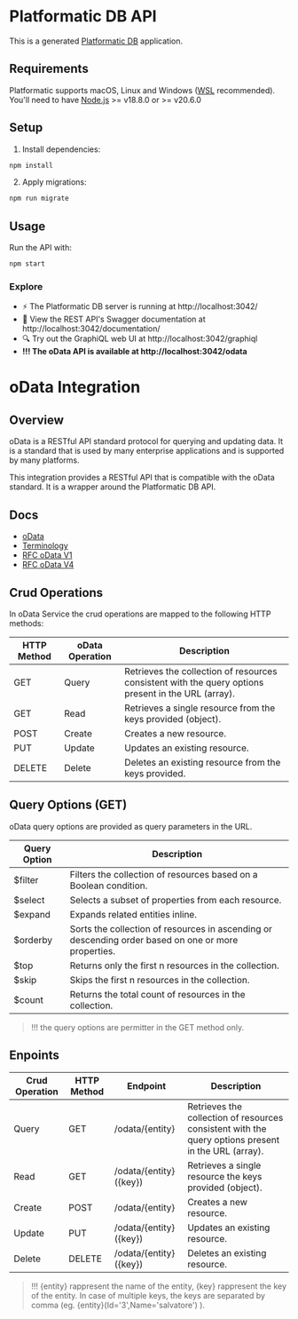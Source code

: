 # Platformatic DB API

This is a generated [Platformatic DB](https://docs.platformatic.dev/docs/reference/db/introduction) application.

## Requirements

Platformatic supports macOS, Linux and Windows ([WSL](https://docs.microsoft.com/windows/wsl/) recommended).
You'll need to have [Node.js](https://nodejs.org/) >= v18.8.0 or >= v20.6.0

## Setup

1. Install dependencies:

```bash
npm install
```

2. Apply migrations:

```bash
npm run migrate
```


## Usage

Run the API with:

```bash
npm start
```

### Explore
- ⚡ The Platformatic DB server is running at http://localhost:3042/
- 📔 View the REST API's Swagger documentation at http://localhost:3042/documentation/
- 🔍 Try out the GraphiQL web UI at http://localhost:3042/graphiql
- ****!!! The oData API is available at http://localhost:3042/odata****


# oData Integration

## Overview

oData is a RESTful API standard protocol for querying and updating data. It is a standard that is used by many enterprise applications and is supported by many platforms.

This integration provides a RESTful API that is compatible with the oData standard. It is a wrapper around the Platformatic DB API.

## Docs

- [oData](https://www.odata.org/)
- [Terminology](https://www.odata.org/documentation/odata-version-2-0/terminology/)
- [RFC oData V1](https://docs.oasis-open.org/odata/odata-openapi/v1.0/odata-openapi-v1.0.html)
- [RFC oData V4](https://docs.oasis-open.org/odata/odata/v4.01/odata-v4.01-part1-protocol.html)

## Crud Operations

In oData Service the crud operations are mapped to the following HTTP methods:

| HTTP Method | oData Operation | Description                                                                                         |
| ----------- | --------------- | --------------------------------------------------------------------------------------------------- |
| GET         | Query           | Retrieves the collection of resources consistent with the query options present in the URL (array). |
| GET         | Read            | Retrieves a single resource from the keys provided (object).                                        |
| POST        | Create          | Creates a new resource.                                                                             |
| PUT         | Update          | Updates an existing resource.                                                                       |
| DELETE      | Delete          | Deletes an existing resource from the keys provided.                                                |

## Query Options (GET)

oData query options are provided as query parameters in the URL.

| Query Option | Description                                                                                         |
| ------------ | --------------------------------------------------------------------------------------------------- |
| $filter      | Filters the collection of resources based on a Boolean condition.                                   |
| $select      | Selects a subset of properties from each resource.                                                  |
| $expand      | Expands related entities inline.                                                                    |
| $orderby     | Sorts the collection of resources in ascending or descending order based on one or more properties. |
| $top         | Returns only the first n resources in the collection.                                               |
| $skip        | Skips the first n resources in the collection.                                                      |
| $count       | Returns the total count of resources in the collection.                                             |

> !!! the query options are permitter in the GET method only.

## Enpoints

| Crud Operation | HTTP Method | Endpoint               | Description                                                                                         |
| -------------- | ----------- | ---------------------- | --------------------------------------------------------------------------------------------------- |
| Query          | GET         | /odata/{entity}        | Retrieves the collection of resources consistent with the query options present in the URL (array). |
| Read           | GET         | /odata/{entity}({key}) | Retrieves a single resource the keys provided (object).                                             |
| Create         | POST        | /odata/{entity}        | Creates a new resource.                                                                             |
| Update         | PUT         | /odata/{entity}({key}) | Updates an existing resource.                                                                       |
| Delete         | DELETE      | /odata/{entity}({key}) | Deletes an existing resource.                                                                       |

> !!! {entity} rappresent the name of the entity, {key} rappresent the key of the entity.
> In case of multiple keys, the keys are separated by comma (eg. {entity}(Id='3',Name='salvatore') ).